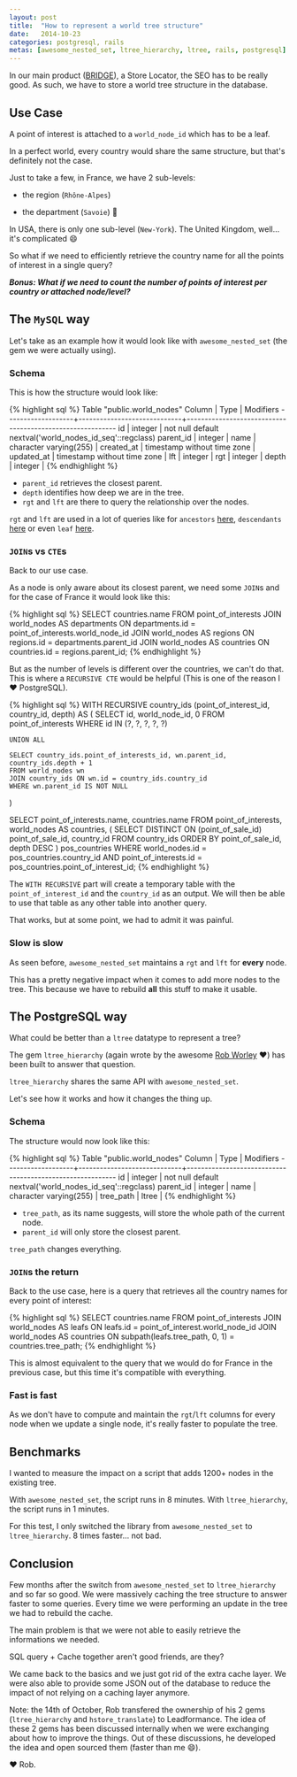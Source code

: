 ```yaml
---
layout: post
title:  "How to represent a world tree structure"
date:   2014-10-23
categories: postgresql, rails
metas: [awesome_nested_set, ltree_hierarchy, ltree, rails, postgresql]
---
```


In our main product ([BRIDGE][bridge]), a Store Locator, the SEO has to be really good.
As such, we have to store a world tree structure in the database.

## Use Case

A point of interest is attached to a `world_node_id` which has to be a leaf.

In a perfect world, every country would share the same structure, but that's definitely not the case.

Just to take a few, in France, we have 2 sub-levels:

  - the region (`Rhône-Alpes`)

  - the department (`Savoie`) :metal:

In USA, there is only one sub-level (`New-York`).
The United Kingdom, well... it's complicated :smile:

So what if we need to efficiently retrieve the country name for all the points of interest in a single query?

***Bonus: What if we need to count the number of points of interest per country or attached node/level?***

## The `MySQL` way

Let's take as an example how it would look like with `awesome_nested_set` (the gem we were actually using).

### Schema

This is how the structure would look like:

{% highlight sql %}
                                         Table "public.world_nodes"
      Column       |            Type             |                        Modifiers
-------------------+-----------------------------+----------------------------------------------------------
 id                | integer                     | not null default nextval('world_nodes_id_seq'::regclass)
 parent_id         | integer                     |
 name              | character varying(255)      |
 created_at        | timestamp without time zone |
 updated_at        | timestamp without time zone |
 lft               | integer                     |
 rgt               | integer                     |
 depth             | integer                     |
{% endhighlight %}

  - `parent_id` retrieves the closest parent.
  - `depth` identifies how deep we are in the tree.
  - `rgt` and `lft` are there to query the relationship over the nodes.

`rgt` and `lft` are used in a lot of queries like for `ancestors` [here][ancestors], `descendants` [here][descendants] or even `leaf` [here][leaf].

### `JOIN`s vs `CTE`s

Back to our use case.

As a node is only aware about its closest parent, we need some `JOIN`s and for the case of France it would look like this:

{% highlight sql %}
  SELECT countries.name
  FROM point_of_interests
  JOIN world_nodes AS departments ON departments.id = point_of_interests.world_node_id
  JOIN world_nodes AS regions ON regions.id = departments.parent_id
  JOIN world_nodes AS countries ON countries.id = regions.parent_id;
{% endhighlight %}

But as the number of levels is different over the countries, we can't do that.
This is where a `RECURSIVE CTE` would be helpful (This is one of the reason I :heart: PostgreSQL).

{% highlight sql %}
  WITH RECURSIVE country_ids (point_of_interest_id, country_id, depth) AS (
    SELECT id, world_node_id, 0
    FROM point_of_interests
    WHERE id IN (?, ?, ?, ?, ?)

    UNION ALL

    SELECT country_ids.point_of_interests_id, wn.parent_id, country_ids.depth + 1
    FROM world_nodes wn
    JOIN country_ids ON wn.id = country_ids.country_id
    WHERE wn.parent_id IS NOT NULL
  )

  SELECT point_of_interests.name, countries.name
  FROM
    point_of_interests,
    world_nodes AS countries,
    (
      SELECT DISTINCT ON (point_of_sale_id) point_of_sale_id, country_id
      FROM country_ids
      ORDER BY point_of_sale_id, depth DESC
    ) pos_countries
  WHERE world_nodes.id = pos_countries.country_id
  AND point_of_interests.id = pos_countries.point_of_interest_id;
{% endhighlight %}

The `WITH RECURSIVE` part will create a temporary table with the `point_of_interest_id` and the `country_id` as an output.
We will then be able to use that table as any other table into another query.

That works, but at some point, we had to admit it was painful.

### Slow is slow

As seen before, `awesome_nested_set` maintains a `rgt` and `lft` for **every** node.

This has a pretty negative impact when it comes to add more nodes to the tree.
This because we have to rebuild **all** this stuff to make it usable.

## The PostgreSQL way

What could be better than a `ltree` datatype to represent a tree?

The gem `ltree_hierarchy` (again wrote by the awesome [Rob Worley][rob-worley] :heart:) has been built to answer that question.

`ltree_hierarchy` shares the same API with `awesome_nested_set`.

Let's see how it works and how it changes the thing up.

### Schema

The structure would now look like this:

{% highlight sql %}
                                         Table "public.world_nodes"
      Column       |            Type             |                        Modifiers
-------------------+-----------------------------+----------------------------------------------------------
 id                | integer                     | not null default nextval('world_nodes_id_seq'::regclass)
 parent_id         | integer                     |
 name              | character varying(255)      |
 tree_path         | ltree                       |
{% endhighlight %}

  - `tree_path`, as its name suggests, will store the whole path of the current node.
  - `parent_id` will only store the closest parent.

`tree_path` changes everything.

### `JOIN`s the return

Back to the use case, here is a query that retrieves all the country names for every point of interest:

{% highlight sql %}
  SELECT countries.name
  FROM point_of_interests
  JOIN world_nodes AS leafs ON leafs.id = point_of_interest.world_node_id
  JOIN world_nodes AS countries ON subpath(leafs.tree_path, 0, 1) = countries.tree_path;
{% endhighlight %}

This is almost equivalent to the query that we would do for France in the previous case, but this time it's compatible with everything.

### Fast is fast

As we don't have to compute and maintain the `rgt`/`lft` columns for every node when we update a single node, it's really faster to populate the tree.

## Benchmarks

I wanted to measure the impact on a script that adds 1200+ nodes in the existing tree.

With `awesome_nested_set`, the script runs in 8 minutes.
With `ltree_hierarchy`, the script runs in 1 minutes.

For this test, I only switched the library from `awesome_nested_set` to `ltree_hierarchy`.
8 times faster... not bad.

## Conclusion

Few months after the switch from `awesome_nested_set` to `ltree_hierarchy` and so far so good.
We were massively caching the tree structure to answer faster to some queries. Every time we were performing an update in the tree we had to rebuild the cache.

The main problem is that we were not able to easily retrieve the informations we needed.

SQL query + Cache together aren't good friends, are they?

We came back to the basics and we just got rid of the extra cache layer. We were also able to provide some JSON out of the database to reduce the impact of not relying on a caching layer anymore.

Note: the 14th of October, Rob transfered the ownership of his 2 gems (`ltree_hierarchy` and `hstore_translate`) to Leadformance.
The idea of these 2 gems has been discussed internally when we were exchanging about how to improve the things.
Out of these discussions, he developed the idea and open sourced them (faster than me :smile:).

:heart: Rob.

[bridge]: http://www.leadformance.com
[ancestors]: https://github.com/collectiveidea/awesome_nested_set/blob/08d522ad02ad6c0fff922fef9e96ae7a210a1b56/lib/awesome_nested_set/model/relatable.rb#L13-L17
[descendants]: https://github.com/collectiveidea/awesome_nested_set/blob/08d522ad02ad6c0fff922fef9e96ae7a210a1b56/lib/awesome_nested_set/model/relatable.rb#L48-L51
[leaf]: https://github.com/collectiveidea/awesome_nested_set/blob/08d522ad02ad6c0fff922fef9e96ae7a210a1b56/lib/awesome_nested_set/model.rb#L134-L136
[rob-worley]: https://github.com/robworley
